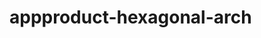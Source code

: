  # appproduct-hexagonal-arch                 
            
         
                 
  
  
    
  
   
 
